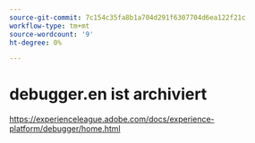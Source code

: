 ```yaml
---
source-git-commit: 7c154c35fa8b1a704d291f6307704d6ea122f21c
workflow-type: tm+mt
source-wordcount: '9'
ht-degree: 0%

---
```

# debugger.en ist archiviert

https://experienceleague.adobe.com/docs/experience-platform/debugger/home.html
